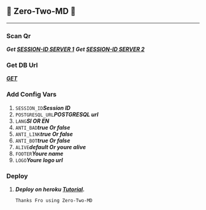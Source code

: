 ## 🍭 Zero-Two-MD 🍭
---

### Scan Qr
***Get [SESSION-ID SERVER 1](https://zero-two-md-vihangayt0.koyeb.app/)***
***Get [SESSION-ID SERVER 2](https://replit.com/@vihangayt123/Zero-Two-Qr?output%20only=1&lite=1#index.js)***

### Get DB Url
***[GET](https://dashboard.render.com/)***

### Add Config Vars
1. ```SESSION_ID```***Session ID***
2. ```POSTGRESQL_URL```***POSTGRESQL url***
3. ```LANG```***SI OR EN***
4. ```ANTI_BAD```***true Or false***
5. ```ANTI_LINK```***true Or false***
6. ```ANTI_BOT```***true Or false***
7. ```ALIVE```***default Or youre alive***
8. ```FOOTER```***Youre name***
9. ```LOGO```***Youre logo url***

### Deploy
1. ***Deploy on heroku [Tutorial]().***

   ```Thanks Fro using Zero-Two-MD```
